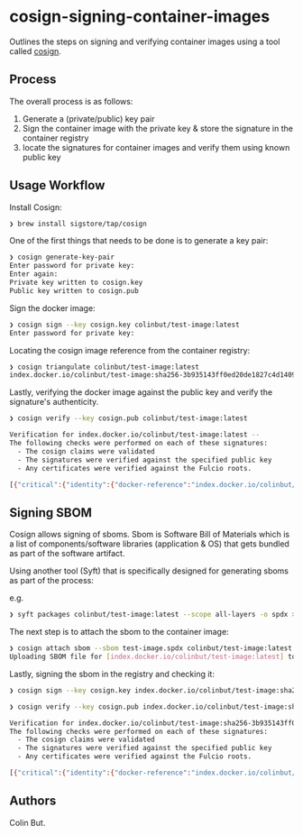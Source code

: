 # cosign-signing-container-images

Outlines the steps on signing and verifying container images using a tool called [cosign](https://github.com/sigstore/cosign).

## Process
The overall process is as follows:

1. Generate a (private/public) key pair
2. Sign the container image with the private key & store the signature in the container registry
3. locate the signatures for container images and verify them using known public key

## Usage Workflow

Install Cosign:
```bash
❯ brew install sigstore/tap/cosign
```

One of the first things that needs to be done is to generate a key pair:

```bash
❯ cosign generate-key-pair
Enter password for private key:
Enter again:
Private key written to cosign.key
Public key written to cosign.pub
```

Sign the docker image:
```bash
❯ cosign sign --key cosign.key colinbut/test-image:latest
Enter password for private key:
```

Locating the cosign image reference from the container registry:

```bash
❯ cosign triangulate colinbut/test-image:latest
index.docker.io/colinbut/test-image:sha256-3b935143ff0ed20de1827c4d1409df6179ad351924a085b16900ca9cb5e556dc.sig
```

Lastly, verifying the docker image against the public key and verify the signature's authenticity.

```bash
❯ cosign verify --key cosign.pub colinbut/test-image:latest

Verification for index.docker.io/colinbut/test-image:latest --
The following checks were performed on each of these signatures:
  - The cosign claims were validated
  - The signatures were verified against the specified public key
  - Any certificates were verified against the Fulcio roots.

[{"critical":{"identity":{"docker-reference":"index.docker.io/colinbut/test-image"},"image":{"docker-manifest-digest":"sha256:3b935143ff0ed20de1827c4d1409df6179ad351924a085b16900ca9cb5e556dc"},"type":"cosign container image signature"},"optional":null}]
```

## Signing SBOM

Cosign allows signing of sboms. Sbom is Software Bill of Materials which is a list of components/software libraries (application & OS) that gets bundled as part of the software artifact.

Using another tool (Syft) that is specifically designed for generating sboms as part of the process:

e.g.
```bash
❯ syft packages colinbut/test-image:latest --scope all-layers -o spdx > test-image.spdx
```

The next step is to attach the sbom to the container image:

```bash
❯ cosign attach sbom --sbom test-image.spdx colinbut/test-image:latest
Uploading SBOM file for [index.docker.io/colinbut/test-image:latest] to [index.docker.io/colinbut/test-image:sha256-3b935143ff0ed20de1827c4d1409df6179ad351924a085b16900ca9cb5e556dc.sbom] with mediaType [text/spdx].
```

Lastly, signing the sbom in the registry and checking it:

```bash
❯ cosign sign --key cosign.key index.docker.io/colinbut/test-image:sha256-3b935143ff0ed20de1827c4d1409df6179ad351924a085b16900ca9cb5e556dc.sbom
```

```bash
❯ cosign verify --key cosign.pub index.docker.io/colinbut/test-image:sha256-3b935143ff0ed20de1827c4d1409df6179ad351924a085b16900ca9cb5e556dc.sbom

Verification for index.docker.io/colinbut/test-image:sha256-3b935143ff0ed20de1827c4d1409df6179ad351924a085b16900ca9cb5e556dc.sbom --
The following checks were performed on each of these signatures:
  - The cosign claims were validated
  - The signatures were verified against the specified public key
  - Any certificates were verified against the Fulcio roots.

[{"critical":{"identity":{"docker-reference":"index.docker.io/colinbut/test-image"},"image":{"docker-manifest-digest":"sha256:30e6c2193fa68b86a1c132330106efa7933bf9d4cd2ba7679a1b015db21e7d47"},"type":"cosign container image signature"},"optional":null}]
```

## Authors

Colin But.
